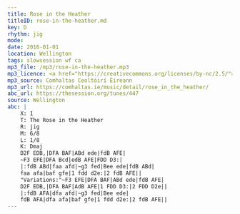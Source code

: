 ```yaml
---
title: Rose in the Heather
titleID: rose-in-the-heather.md
key: D
rhythm: jig
mode:
date: 2016-01-01
location: Wellington
tags: slowsession wf ca
mp3_file: /mp3/rose-in-the-heather.mp3
mp3_licence: <a href="https://creativecommons.org/licenses/by-nc/2.5/">CC-BY-NC-2.5</a>
mp3_source: Comhaltas Ceoltóirí Éireann
mp3_url: https://comhaltas.ie/music/detail/rose_in_the_heather/
abc_url: https://thesession.org/tunes/447
source: Wellington
abc: |
    X: 1
    T: The Rose in the Heather
    R: jig
    M: 6/8
    L: 1/8
    K: Dmaj
    D2F EDB,|DFA BAF|ABd ede|fdB AFE|
    ~F3 EFE|DFA Bcd|edB AFE|FDD D3:|
    |:fdB ABd|faa afd|~g3 fed|Bee ede|fdB ABd|
    faa afa|baf gfe|1 fdd d2e:|2 fdB AFE||
    "Variations:"~F3 EFE|DFA BAF|ABd ede|fdB AFE|
    D2F EDB,|DFA BAF|AdB AFE|1 FDD D3:|2 FDD D2e||
    |:fdB AFA|dfa afd|~g3 fed|Bee ede|
    fdB AFA|dfa afa|baf gfe|1 fdd d2e:|2 fdB AFE||
---
```

